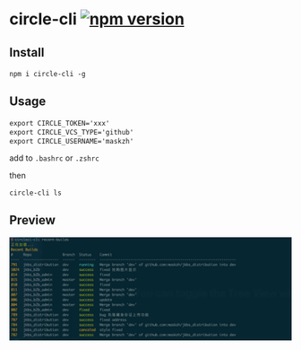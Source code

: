 # circle-cli [![npm version](https://img.shields.io/npm/v/circle-cli.svg)](https://www.npmjs.org/package/circle-cli)

## Install
```shell
npm i circle-cli -g
```

## Usage
```shell
export CIRCLE_TOKEN='xxx'
export CIRCLE_VCS_TYPE='github'
export CIRCLE_USERNAME='maskzh'
```
add to `.bashrc` or `.zshrc`

then

```
circle-cli ls
```

## Preview
![](./screenshot.png)
